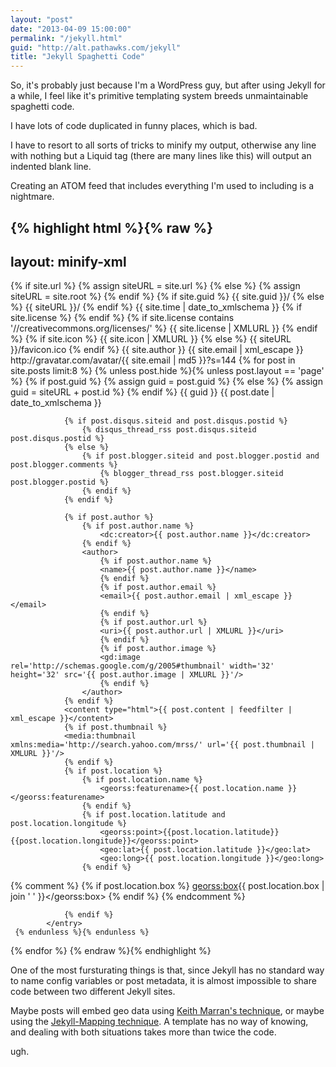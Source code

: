 ```yaml
--- 
layout: "post"  
date: "2013-04-09 15:00:00"  
permalink: "/jekyll.html"  
guid: "http://alt.pathawks.com/jekyll"  
title: "Jekyll Spaghetti Code"  
---
```


So, it's probably just because I'm a WordPress guy, but after using Jekyll for a while, I feel like it's primitive templating system breeds unmaintainable spaghetti code.

I have lots of code duplicated in funny places, which is bad.

I have to resort to all sorts of tricks to minify my output, otherwise any line with nothing but a Liquid tag (there are many lines like this) will output an indented blank line.

Creating an ATOM feed that includes everything I'm used to including is a nightmare.

{% highlight html %}{% raw %}
---
layout: minify-xml
---
<?xml version="1.0" encoding="utf-8"?>
<feed xmlns="http://www.w3.org/2005/Atom" xmlns:geo="http://www.w3.org/2003/01/geo/wgs84_pos#" xmlns:georss='http://www.georss.org/georss' xmlns:thr='http://purl.org/syndication/thread/1.0' xmlns:gd='http://schemas.google.com/g/2005' xmlns:wfw="http://wellformedweb.org/CommentAPI/" xmlns:slash="http://purl.org/rss/1.0/modules/slash/" xmlns:dc="http://purl.org/dc/elements/1.1/" xmlns:creativeCommons="http://backend.userland.com/creativeCommonsRssModule">
  {% if site.url %}
		{% assign siteURL = site.url %}
	{% else %}
		{% assign siteURL = site.root %}
	{% endif %}
	{% if site.guid %}
		<id>{{ site.guid }}/</id>
	{% else %}
		<id>{{ siteURL }}/</id>
	{% endif %}
	<updated>{{ site.time | date_to_xmlschema }}</updated>
	<link rel="self" type="application/atom+xml" href="{{ siteURL }}/atom.xml"/>
	<link href="{{ siteURL }}/"/>
	<title type="text">{{ site.title }}</title>
	{% if site.license %}
		<link href="{{ site.license }}"  rel="license" type="text/html"/>
	{% endif %}
	{% if site.license contains '//creativecommons.org/licenses/' %}
		<creativeCommons:license>{{ site.license | XMLURL }}</creativeCommons:license>
	{% endif %}
	{% if site.icon %}
		<icon>{{ site.icon | XMLURL }}</icon>
	{% else %}
		<icon>{{ siteURL }}/favicon.ico</icon>
	{% endif %}
	<author>
		<name>{{ site.author }}</name>
		<email>{{ site.email | xml_escape }}</email>
		<gd:image rel='http://schemas.google.com/g/2005#thumbnail' width='32' height='32' src='http://gravatar.com/avatar/{{ site.email | md5 }}?s=512'/>
	</author>
	<logo>http://gravatar.com/avatar/{{ site.email | md5 }}?s=144</logo>
	{% for post in site.posts limit:8 %}
		{% unless post.hide %}{% unless post.layout == 'page' %}
	{% if post.guid %}
		{% assign guid = post.guid %}
	{% else %}
		{% assign guid = siteURL + post.id %}
	{% endif %}
		 <entry>
				<id>{{ guid }}</id>
				<updated>{{ post.date | date_to_xmlschema }}</updated>
				<title>{{ post.title | xml_escape }}</title>
				<link href="{{ siteURL }}{{ post.url }}" />
				<link href="{{ siteURL }}{{ post.url }}" rel="alternate" type="text/html" />

				{% if post.disqus.siteid and post.disqus.postid %}
					{% disqus_thread_rss post.disqus.siteid post.disqus.postid %}
				{% else %}
					{% if post.blogger.siteid and post.blogger.postid and post.blogger.comments %}
						{% blogger_thread_rss post.blogger.siteid post.blogger.postid %}
					{% endif %}
				{% endif %}

				{% if post.author %}
					{% if post.author.name %}
						<dc:creator>{{ post.author.name }}</dc:creator>
					{% endif %}
					<author>
						{% if post.author.name %}
						<name>{{ post.author.name }}</name>
						{% endif %}
						{% if post.author.email %}
						<email>{{ post.author.email | xml_escape }}</email>
						{% endif %}
						{% if post.author.url %}
						<uri>{{ post.author.url | XMLURL }}</uri>
						{% endif %}
						{% if post.author.image %}
						<gd:image rel='http://schemas.google.com/g/2005#thumbnail' width='32' height='32' src='{{ post.author.image | XMLURL }}'/>
						{% endif %}
					</author>
				{% endif %}
				<content type="html">{{ post.content | feedfilter | xml_escape }}</content>
				{% if post.thumbnail %}
				<media:thumbnail xmlns:media='http://search.yahoo.com/mrss/' url='{{ post.thumbnail | XMLURL }}'/>
				{% endif %}
				{% if post.location %}
					{% if post.location.name %}
						<georss:featurename>{{ post.location.name }}</georss:featurename>
					{% endif %}
					{% if post.location.latitude and post.location.longitude %}
						<georss:point>{{post.location.latitude}} {{post.location.longitude}}</georss:point>
						<geo:lat>{{ post.location.latitude }}</geo:lat>
						<geo:long>{{ post.location.longitude }}</geo:long>
					{% endif %}

{% comment %}
					{% if post.location.box %}
						<georss:box>{{ post.location.box | join ' ' }}</georss:box>
					{% endif %}
{% endcomment %}

				{% endif %}
			</entry>
	 {% endunless %}{% endunless %}
 {% endfor %}
</feed>
{% endraw %}{% endhighlight %}

One of the most fursturating things is that, since Jekyll has no standard way to name config variables or post metadata, it is almost impossible to share code between two different Jekyll sites.

Maybe posts will embed geo data using [Keith Marran's technique][], or maybe using the [Jekyll-Mapping technique][]. A template has no way of knowing, and dealing with both situations takes more than twice the code.

ugh.

[Keith Marran's technique]: http://marran.com/tech/simple-google-maps-with-jekyll-and-jquery/
[Jekyll-Mapping technique]: http://matthewowen.github.io/jekyll-mapping/2012/07/15/multiple-locations.html
